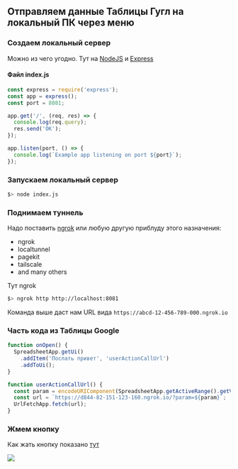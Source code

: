 ## Отправляем данные Таблицы Гугл на локальный ПК через меню

### Создаем локальный сервер

Можно из чего угодно. Тут на [NodeJS] и [Express]

#### Файл index.js

```js
const express = require('express');
const app = express();
const port = 8081;

app.get('/', (req, res) => {
  console.log(req.query);
  res.send('OK');
});

app.listen(port, () => {
  console.log(`Example app listening on port ${port}`);
});
```

### Запускаем локальный сервер

```sh
$> node index.js
```

### Поднимаем туннель

Надо поставить [ngrok] или любую другую приблуду этого назначения:

* ngrok
* localtunnel
* pagekit
* tailscale
* and many others

Тут ngrok

```sh
$> ngrok http http://localhost:8081
```

Команда выше даст нам URL вида `https://abcd-12-456-789-000.ngrok.io`

### Часть кода из Таблицы Google

```js
function onOpen() {
  SpreadsheetApp.getUi()
    .addItem('Послать привет', 'userActionCallUrl')
    .addToUi();
}

function userActionCallUrl() {
  const param = encodeURIComponent(SpreadsheetApp.getActiveRange().getValue());
  const url = `https://d844-82-151-123-160.ngrok.io/?param=${param}`;
  UrlFetchApp.fetch(url);
}
```

### Жмем кнопку

Как жать кнопку показано [тут][postlink]

[![](https://cdn4.telegram-cdn.org/file/TbeLCP0SBsCzEirbVKdb3aytLb27iq_EpK-429XByEhQPp8b53DX_DLULSt_3R_sou2ZhTSjgaDgkbmXqx_DOcV0FoGt3tN8K9JUyl0mHjoGs1qBsLvurm31F65BK_H_nz-YnR1EMdECzZN0EWgwQ58awsmwVRSotiN1m3XyA_3Da2TpQU4R30u9ssXAr90-HkZZ37ysH3l3FgA05wAvENzbCe8v-iPgdS9dD7D-Lm-Y3onzrldDs1LG8qKCaeDxLggfZEJR_YOEf0FSu1rUXCohTRoQYsJNgfwepJwfAnKgs9IGIyz0EKASOOLvlj3lFg0EZmVjjDkevYDvAnOqLQ)][postlink]

[nodejs]: https://nodejs.org/en/
[express]: https://expressjs.com/
[ngrok]: https://ngrok.com/
[postlink]: https://t.me/gasru/381